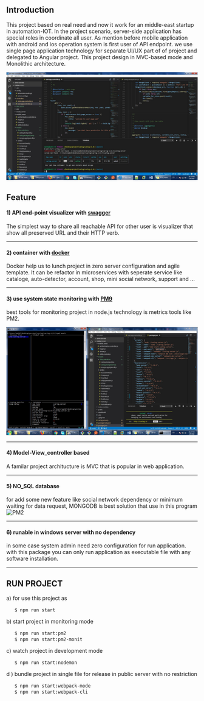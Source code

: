 
## Introduction

This project based on real need and now it work for an middle-east startup in automation-IOT. In the project scenario, server-side application has special roles in coordinate all user. As mention before mobile application with android and ios operation system is first user of API endpoint. we use single page application technology for separate UI/UX  part of of project and delegated to Angular project.
This project design in MVC-based mode and Monolithic architecture.

![express.js](https://github.com/mimani68/express.js/blob/master/server/screen_shot/1397-01-21.jpg)

## Feature

#### 1) API end-point visualizer with [swagger](https://github.com/swagger-api/swagger-node)

The simplest way to share all reachable API for other user is visualizer that show all preserved URL and their HTTP verb.
___
#### 2) container with [docker](https://hub.docker.org)
Docker help us to lunch project in zero server configuration and agile template. It can be refactor in microservices with seperate service like cataloge, auto-detector, account, shop, mini social network, support and ...
___

#### 3) use system state monitoring with [PM9](https://pm2.keymetrics.io)
best tools for monitoring project in node.js technology is metrics tools like PM2.

![PM2](https://github.com/mimani68/express.js/blob/master/server/screen_shot/1397-01-21-2.jpg)
___

#### 4) Model-View_controller based
A familar project architucture is MVC that is popular in web application.
___

#### 5) NO_SQL database
for add some new feature like social network dependency or minimum waiting for data request, MONGODB is best solution that use in this program
![PM2](https://www.computing.co.uk/w-images/48b9028d-b96b-4a15-aa1a-efc9a9c95b6e/2/MongoDBGrayLogoFullColorRGBs2-580x358.jpg)
___

#### 6) runable in windows server with no dependency
in some case system admin need zero configuration for run application. with this package you can only run application as executable file with any software installation.

____
## RUN PROJECT

a) for use this project as

       $ npm run start

b) start project in monitoring mode

       $ npm run start:pm2
       $ npm run start:pm2-monit

c) watch project in development mode

       $ npm run start:nodemon

d ) bundle project in single file for release in public server with no restriction

       $ npm run start:webpack-mode
       $ npm run start:webpack-cli
